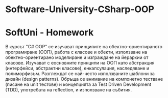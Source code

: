 # Software-University-CSharp-OOP
# SoftUni - Homework

В курсът "C# OOP" се изучават принципите на обектно-ориентираното програмиране (ООП), работа с класове и обекти, използване на обектно-ориентирано моделиране и изграждане на йерархии от класове. Изучават с еосновните принципи на ООП като абстракция (интерфейси, абстрактни класове), енкапсулация, наследяване и полиморфизъм. Разглеждат се най-често използваните шаблони за дизайн (design patterns). Обръща се внимание на компонетно тестване (писане на unit тестове) и концепцията за Test Driven Development (TDD), употребата на reflection, и използване на събития. 
